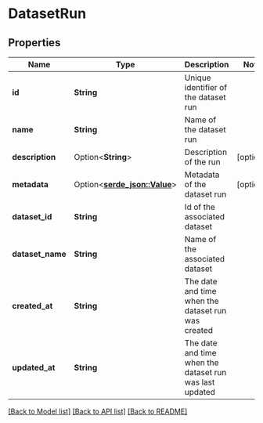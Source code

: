 # DatasetRun

## Properties

Name | Type | Description | Notes
------------ | ------------- | ------------- | -------------
**id** | **String** | Unique identifier of the dataset run | 
**name** | **String** | Name of the dataset run | 
**description** | Option<**String**> | Description of the run | [optional]
**metadata** | Option<[**serde_json::Value**](.md)> | Metadata of the dataset run | [optional]
**dataset_id** | **String** | Id of the associated dataset | 
**dataset_name** | **String** | Name of the associated dataset | 
**created_at** | **String** | The date and time when the dataset run was created | 
**updated_at** | **String** | The date and time when the dataset run was last updated | 

[[Back to Model list]](../README.md#documentation-for-models) [[Back to API list]](../README.md#documentation-for-api-endpoints) [[Back to README]](../README.md)


